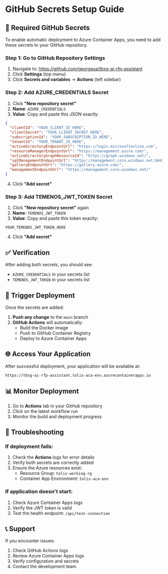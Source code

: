# GitHub Secrets Setup Guide

## 🔐 **Required GitHub Secrets**

To enable automatic deployment to Azure Container Apps, you need to add these secrets to your GitHub repository.

### **Step 1: Go to GitHub Repository Settings**

1. Navigate to: https://github.com/georgasa/tbsg-ai-rfp-assistant
2. Click **Settings** (top menu)
3. Click **Secrets and variables** → **Actions** (left sidebar)

### **Step 2: Add AZURE_CREDENTIALS Secret**

1. Click **"New repository secret"**
2. **Name**: `AZURE_CREDENTIALS`
3. **Value**: Copy and paste this JSON exactly:

```json
{
  "clientId": "YOUR_CLIENT_ID_HERE",
  "clientSecret": "YOUR_CLIENT_SECRET_HERE",
  "subscriptionId": "YOUR_SUBSCRIPTION_ID_HERE",
  "tenantId": "YOUR_TENANT_ID_HERE",
  "activeDirectoryEndpointUrl": "https://login.microsoftonline.com",
  "resourceManagerEndpointUrl": "https://management.azure.com/",
  "activeDirectoryGraphResourceId": "https://graph.windows.net/",
  "sqlManagementEndpointUrl": "https://management.core.windows.net:8443/",
  "galleryEndpointUrl": "https://gallery.azure.com/",
  "managementEndpointUrl": "https://management.core.windows.net/"
}
```

4. Click **"Add secret"**

### **Step 3: Add TEMENOS_JWT_TOKEN Secret**

1. Click **"New repository secret"** again
2. **Name**: `TEMENOS_JWT_TOKEN`
3. **Value**: Copy and paste this token exactly:

```
YOUR_TEMENOS_JWT_TOKEN_HERE
```

4. Click **"Add secret"**

## ✅ **Verification**

After adding both secrets, you should see:
- `AZURE_CREDENTIALS` in your secrets list
- `TEMENOS_JWT_TOKEN` in your secrets list

## 🚀 **Trigger Deployment**

Once the secrets are added:

1. **Push any change** to the `main` branch
2. **GitHub Actions** will automatically:
   - Build the Docker image
   - Push to GitHub Container Registry
   - Deploy to Azure Container Apps

## 🌐 **Access Your Application**

After successful deployment, your application will be available at:
```
https://tbsg-ai-rfp-assistant.tolis-aca-env.azurecontainerapps.io
```

## 📊 **Monitor Deployment**

1. Go to **Actions** tab in your GitHub repository
2. Click on the latest workflow run
3. Monitor the build and deployment progress

## 🔧 **Troubleshooting**

### If deployment fails:
1. Check the **Actions** logs for error details
2. Verify both secrets are correctly added
3. Ensure the Azure resources exist:
   - Resource Group: `tolis-working-rg`
   - Container App Environment: `tolis-aca-env`

### If application doesn't start:
1. Check Azure Container Apps logs
2. Verify the JWT token is valid
3. Test the health endpoint: `/api/test-connection`

## 📞 **Support**

If you encounter issues:
1. Check GitHub Actions logs
2. Review Azure Container Apps logs
3. Verify configuration and secrets
4. Contact the development team

